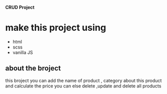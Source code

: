 **CRUD Project**
# make this project using
- html
- scss
- vanilla JS

## about the broject 
this broject you can add the name of product , category about this product and calculate the price 
you can else delete ,update and delete all products



